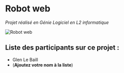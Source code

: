 # Robot web

*Projet réalisé en Génie Logiciel en L2 informatique*

![Robot web](https://getnewsbot.com/assets/bot-69b45e7c9b1ab4062fa228f889bdcb3947cfa62915d38ddfecf2e935881af64d.svg)

## Liste des participants sur ce projet :
- Glen Le Baill
- (**Ajoutez votre nom à la liste**)